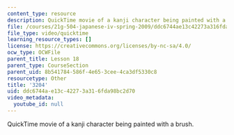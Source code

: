 ```yaml
---
content_type: resource
description: QuickTime movie of a kanji character being painted with a brush.
file: /courses/21g-504-japanese-iv-spring-2009/ddc6744ae13c42273a316fda98bc2d70_3204.mov
file_type: video/quicktime
learning_resource_types: []
license: https://creativecommons.org/licenses/by-nc-sa/4.0/
ocw_type: OCWFile
parent_title: Lesson 18
parent_type: CourseSection
parent_uid: 8b541784-586f-4e65-3cee-4ca3df5330c8
resourcetype: Other
title: '3204'
uid: ddc6744a-e13c-4227-3a31-6fda98bc2d70
video_metadata:
  youtube_id: null
---
```

QuickTime movie of a kanji character being painted with a brush.